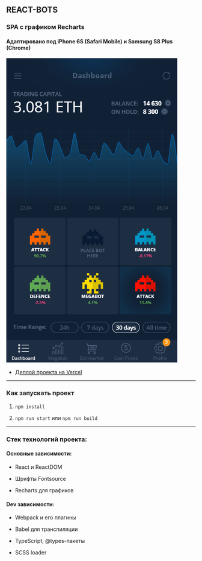 ## REACT-BOTS

### SPA с графиком Recharts

#### Адаптировано под iPhone 6S (Safari Mobile) и Samsung S8 Plus (Chrome)

![dates-slider](public/img/layout_result.png)

-   [Деплой проекта на Vercel](https://react-bots.vercel.app/)

---

### Как запускать проект

1. `npm install`

2. `npm run start` или `npm run build`

---

### Стек технологий проекта:

#### Основные зависимости:

-   React и ReactDOM

-   Шрифты Fontsource

-   Recharts для графиков

#### Dev зависимости:

-   Webpack и его плагины

-   Babel для транспиляции

-   TypeScript, @types-пакеты

-   SCSS loader
